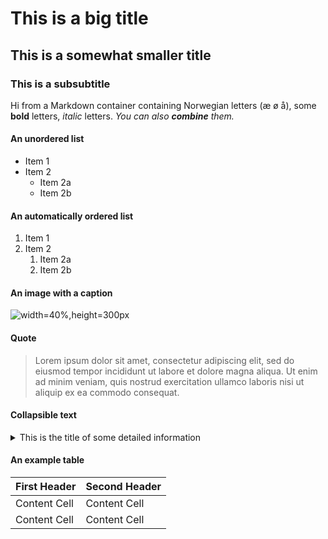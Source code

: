 # This is a big title

## This is a somewhat smaller title

### This is a subsubtitle

Hi from a Markdown container containing Norwegian letters (æ ø å), some
**bold** letters, _italic_ letters. _You can also **combine** them._

#### An unordered list

* Item 1
* Item 2
    * Item 2a
    * Item 2b

#### An automatically ordered list

1. Item 1
1. Item 2
     1. Item 2a
     1. Item 2b

#### An image with a caption

![width=40%,height=300px](./example_banner.png "Some caption")

#### Quote

> Lorem ipsum dolor sit amet, consectetur adipiscing elit, sed do eiusmod
> tempor incididunt ut labore et dolore magna aliqua. Ut enim ad minim veniam,
> quis nostrud exercitation ullamco laboris nisi ut aliquip ex ea commodo consequat.

#### Collapsible text

<details>
  <summary>This is the title of some detailed information</summary>
  Here is some more extended information, which can be extended/collapsed on demand.
</details>

#### An example table

First Header | Second Header
------------ | -------------
Content Cell | Content Cell
Content Cell | Content Cell
